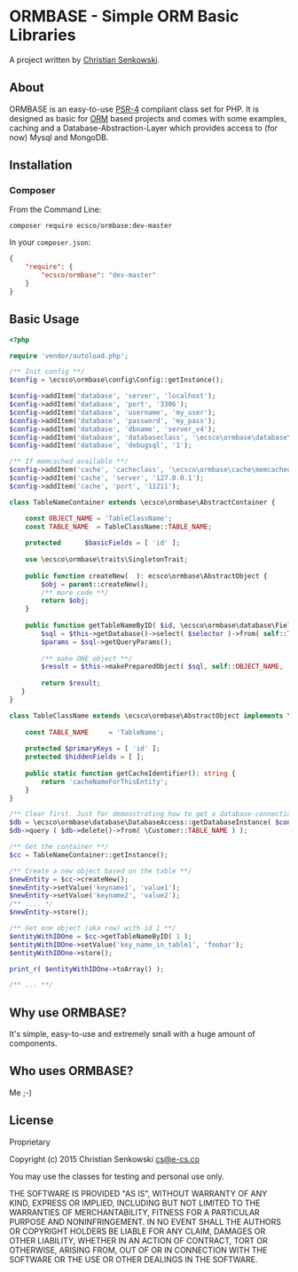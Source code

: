 # ORMBASE - Simple ORM Basic Libraries

A project written by [Christian Senkowski](http://e-cs.co/).

## About

ORMBASE is an easy-to-use [PSR-4](https://github.com/php-fig/fig-standards/blob/master/accepted/PSR-4-autoloader.md)
compliant class set for PHP. It is designed as basic for [ORM](http://en.wikipedia.org/wiki/Object-relational_mapping) based projects 
and comes with some examples, caching and a Database-Abstraction-Layer which provides access to (for now) Mysql and MongoDB.

## Installation

### Composer

From the Command Line:

```
composer require ecsco/ormbase:dev-master
```

In your `composer.json`:

``` json
{
    "require": {
        "ecsco/ormbase": "dev-master"
    }
}
```

## Basic Usage

``` php
<?php

require 'vendor/autoload.php';

/** Init config **/
$config = \ecsco\ormbase\config\Config::getInstance();

$config->addItem('database', 'server', 'localhost');
$config->addItem('database', 'port', '3306');
$config->addItem('database', 'username', 'my_user');
$config->addItem('database', 'password', 'my_pass');
$config->addItem('database', 'dbname', 'server_v4');
$config->addItem('database', 'databaseclass', '\ecsco\ormbase\database\mysql\Database');
$config->addItem('database', 'debugsql', '1');

/** If memcached available **/
$config->addItem('cache', 'cacheclass', '\ecsco\ormbase\cache\memcached\Cache');
$config->addItem('cache', 'server', '127.0.0.1');
$config->addItem('cache', 'port', '11211');

class TableNameContainer extends \ecsco\ormbase\AbstractContainer {

    const OBJECT_NAME = 'TableClassName';
    const TABLE_NAME  = TableClassName::TABLE_NAME;
    
    protected      $basicFields = [ 'id' ];
     
    use \ecsco\ormbase\traits\SingletonTrait;
     
    public function createNew(  ): ecsco\ormbase\AbstractObject {
        $obj = parent::createNew();
        /** more code **/
        return $obj;
    }
    
    public function getTableNameByID( $id, \ecsco\ormbase\database\FieldSelection $selector = null ) {
        $sql = $this->getDatabase()->select( $selector )->from( self::TABLE_NAME )->where( 'id', '=', (int)$id )->limit( 1 );
        $params = $sql->getQueryParams();
     
        /** make ONE object **/
        $result = $this->makePreparedObject( $sql, self::OBJECT_NAME, ...$params );
     
        return $result;
   }
}

class TableClassName extends \ecsco\ormbase\AbstractObject implements \ecsco\ormbase\CachableInterface {
    
    const TABLE_NAME     = 'TableName';
    
    protected $primaryKeys = [ 'id' ];
    protected $hiddenFields = [ ];
    
    public static function getCacheIdentifier(): string {
        return 'cacheNameForThisEntity';
    }
}

/** Clear first. Just for demonstrating how to get a database-connection **/
$db = \ecsco\ormbase\database\DatabaseAccess::getDatabaseInstance( $config );
$db->query ( $db->delete()->from( \Customer::TABLE_NAME ) );

/** Get the container **/
$cc = TableNameContainer::getInstance();

/** Create a new object based on the table **/
$newEntity = $cc->createNew();
$newEntity->setValue('keyname1', 'value1');
$newEntity->setValue('keyname2', 'value2');
/** .... */
$newEntity->store();

/** Get one object (aka row) with id 1 **/
$entityWithIDOne = $cc->getTableNameByID( 1 ); 
$entityWithIDOne->setValue('key_name_in_table1', 'foobar');
$entityWithIDOne->store();

print_r( $entityWithIDOne->toArray() );

/** ... **/

```

## Why use ORMBASE?

It's simple, easy-to-use and extremely small with a huge amount of components.

## Who uses ORMBASE?

Me ;-)


## License

Proprietary

Copyright (c) 2015 Christian Senkowski <cs@e-cs.co>

You may use the classes for testing and personal use only.

THE SOFTWARE IS PROVIDED "AS IS", WITHOUT WARRANTY OF ANY KIND, EXPRESS OR
IMPLIED, INCLUDING BUT NOT LIMITED TO THE WARRANTIES OF MERCHANTABILITY,
FITNESS FOR A PARTICULAR PURPOSE AND NONINFRINGEMENT. IN NO EVENT SHALL THE
AUTHORS OR COPYRIGHT HOLDERS BE LIABLE FOR ANY CLAIM, DAMAGES OR OTHER
LIABILITY, WHETHER IN AN ACTION OF CONTRACT, TORT OR OTHERWISE, ARISING FROM,
OUT OF OR IN CONNECTION WITH THE SOFTWARE OR THE USE OR OTHER DEALINGS IN
THE SOFTWARE.
